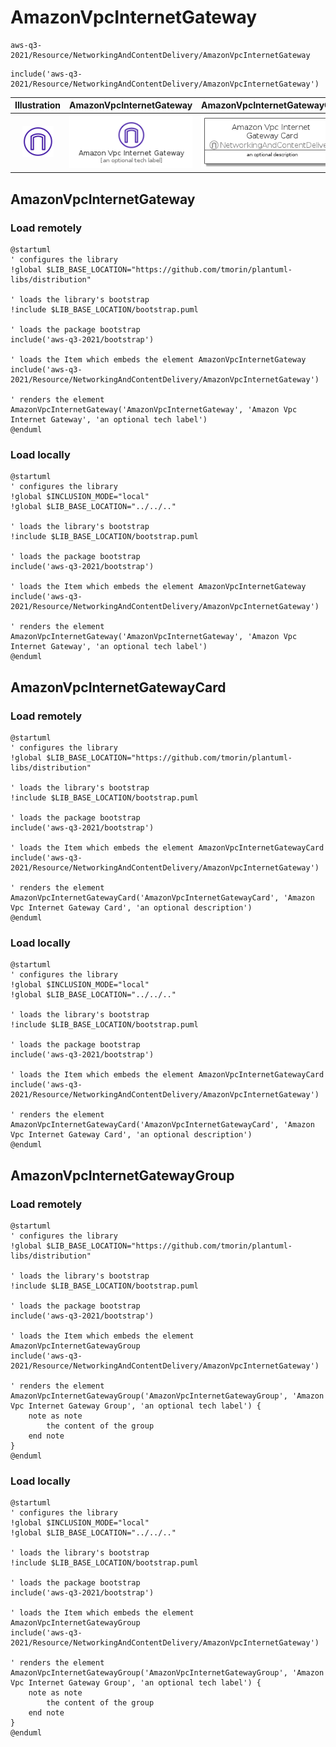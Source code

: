 # AmazonVpcInternetGateway


```text
aws-q3-2021/Resource/NetworkingAndContentDelivery/AmazonVpcInternetGateway
```

```text
include('aws-q3-2021/Resource/NetworkingAndContentDelivery/AmazonVpcInternetGateway')
```



| Illustration | AmazonVpcInternetGateway | AmazonVpcInternetGatewayCard | AmazonVpcInternetGatewayGroup |
| :---: | :---: | :---: | :---: |
| ![illustration for Illustration](../../../aws-q3-2021/Resource/NetworkingAndContentDelivery/AmazonVpcInternetGateway.png) | ![illustration for AmazonVpcInternetGateway](../../../aws-q3-2021/Resource/NetworkingAndContentDelivery/AmazonVpcInternetGateway.Local.png) | ![illustration for AmazonVpcInternetGatewayCard](../../../aws-q3-2021/Resource/NetworkingAndContentDelivery/AmazonVpcInternetGatewayCard.Local.png) | ![illustration for AmazonVpcInternetGatewayGroup](../../../aws-q3-2021/Resource/NetworkingAndContentDelivery/AmazonVpcInternetGatewayGroup.Local.png) |




## AmazonVpcInternetGateway

### Load remotely
```plantuml
@startuml
' configures the library
!global $LIB_BASE_LOCATION="https://github.com/tmorin/plantuml-libs/distribution"

' loads the library's bootstrap
!include $LIB_BASE_LOCATION/bootstrap.puml

' loads the package bootstrap
include('aws-q3-2021/bootstrap')

' loads the Item which embeds the element AmazonVpcInternetGateway
include('aws-q3-2021/Resource/NetworkingAndContentDelivery/AmazonVpcInternetGateway')

' renders the element
AmazonVpcInternetGateway('AmazonVpcInternetGateway', 'Amazon Vpc Internet Gateway', 'an optional tech label')
@enduml
```

### Load locally
```plantuml
@startuml
' configures the library
!global $INCLUSION_MODE="local"
!global $LIB_BASE_LOCATION="../../.."

' loads the library's bootstrap
!include $LIB_BASE_LOCATION/bootstrap.puml

' loads the package bootstrap
include('aws-q3-2021/bootstrap')

' loads the Item which embeds the element AmazonVpcInternetGateway
include('aws-q3-2021/Resource/NetworkingAndContentDelivery/AmazonVpcInternetGateway')

' renders the element
AmazonVpcInternetGateway('AmazonVpcInternetGateway', 'Amazon Vpc Internet Gateway', 'an optional tech label')
@enduml
```

## AmazonVpcInternetGatewayCard

### Load remotely
```plantuml
@startuml
' configures the library
!global $LIB_BASE_LOCATION="https://github.com/tmorin/plantuml-libs/distribution"

' loads the library's bootstrap
!include $LIB_BASE_LOCATION/bootstrap.puml

' loads the package bootstrap
include('aws-q3-2021/bootstrap')

' loads the Item which embeds the element AmazonVpcInternetGatewayCard
include('aws-q3-2021/Resource/NetworkingAndContentDelivery/AmazonVpcInternetGateway')

' renders the element
AmazonVpcInternetGatewayCard('AmazonVpcInternetGatewayCard', 'Amazon Vpc Internet Gateway Card', 'an optional description')
@enduml
```

### Load locally
```plantuml
@startuml
' configures the library
!global $INCLUSION_MODE="local"
!global $LIB_BASE_LOCATION="../../.."

' loads the library's bootstrap
!include $LIB_BASE_LOCATION/bootstrap.puml

' loads the package bootstrap
include('aws-q3-2021/bootstrap')

' loads the Item which embeds the element AmazonVpcInternetGatewayCard
include('aws-q3-2021/Resource/NetworkingAndContentDelivery/AmazonVpcInternetGateway')

' renders the element
AmazonVpcInternetGatewayCard('AmazonVpcInternetGatewayCard', 'Amazon Vpc Internet Gateway Card', 'an optional description')
@enduml
```

## AmazonVpcInternetGatewayGroup

### Load remotely
```plantuml
@startuml
' configures the library
!global $LIB_BASE_LOCATION="https://github.com/tmorin/plantuml-libs/distribution"

' loads the library's bootstrap
!include $LIB_BASE_LOCATION/bootstrap.puml

' loads the package bootstrap
include('aws-q3-2021/bootstrap')

' loads the Item which embeds the element AmazonVpcInternetGatewayGroup
include('aws-q3-2021/Resource/NetworkingAndContentDelivery/AmazonVpcInternetGateway')

' renders the element
AmazonVpcInternetGatewayGroup('AmazonVpcInternetGatewayGroup', 'Amazon Vpc Internet Gateway Group', 'an optional tech label') {
    note as note
        the content of the group
    end note
}
@enduml
```

### Load locally
```plantuml
@startuml
' configures the library
!global $INCLUSION_MODE="local"
!global $LIB_BASE_LOCATION="../../.."

' loads the library's bootstrap
!include $LIB_BASE_LOCATION/bootstrap.puml

' loads the package bootstrap
include('aws-q3-2021/bootstrap')

' loads the Item which embeds the element AmazonVpcInternetGatewayGroup
include('aws-q3-2021/Resource/NetworkingAndContentDelivery/AmazonVpcInternetGateway')

' renders the element
AmazonVpcInternetGatewayGroup('AmazonVpcInternetGatewayGroup', 'Amazon Vpc Internet Gateway Group', 'an optional tech label') {
    note as note
        the content of the group
    end note
}
@enduml
```

